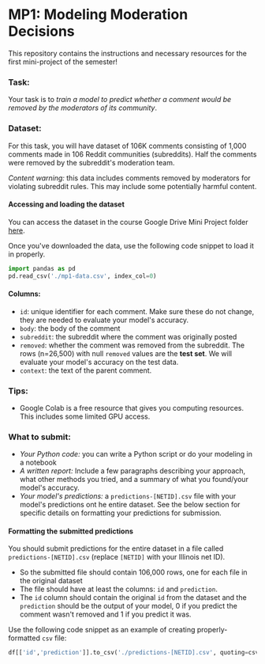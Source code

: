 # MP1: Modeling Moderation Decisions

This repository contains the instructions and necessary resources for the first mini-project of the semester!

### Task:

Your task is to *train a model to predict whether a comment would be removed by the moderators of its community*.

### Dataset:

For this task, you will have dataset of 106K comments consisting of 1,000 comments made in 106 Reddit communities (subreddits). Half the comments were removed by the subreddit's moderation team. 

*Content warning:* this data includes comments removed by moderators for violating subreddit rules. This may include some potentially harmful content.

#### Accessing and loading the dataset

You can access the dataset in the course Google Drive Mini Project folder [here]().

Once you've downloaded the data, use the following code snippet to load it in properly.

```python
import pandas as pd
pd.read_csv('./mp1-data.csv', index_col=0)
```

#### Columns:
* `id`: unique identifier for each comment. Make sure these do not change, they are needed to evaluate your model's accuracy.
* `body`: the body of the comment
* `subreddit`: the subreddit where the comment was originally posted
* `removed`: whether the comment was removed from the subreddit. The rows (n=26,500) with null `removed` values are the **test set**. We will evaluate your model's accuracy on the test data. 
* `context`: the text of the parent comment.

### Tips:
* Google Colab is a free resource that gives you computing resources. This includes some limited GPU access.

### What to submit:
* *Your Python code:* you can write a Python script or do your modeling in a notebook
* *A written report:* Include a few paragraphs describing your approach, what other methods you tried, and a summary of what you found/your model's accuracy. 
* *Your model's predictions:* a `predictions-[NETID].csv` file with your model's predictions ont he entire dataset. See the below section for specific details on formatting your predictions for submission.

#### Formatting the submitted predictions

You should submit predictions for the entire dataset in a file called `predictions-[NETID].csv` (replace `[NETID]` with your Illinois net ID).
* So the submitted file should contain 106,000 rows, one for each file in the original dataset
* The file should have at least the columns: `id` and `prediction`. 
* The `id` column should contain the original `id` from the dataset and the `prediction` should be the output of your model, 0 if you predict the comment wasn't removed and 1 if you predict it was.

Use the following code snippet as an example of creating properly-formatted `csv` file:
```python
df[['id','prediction']].to_csv('./predictions-[NETID].csv', quoting=csv.QUOTE_NONNUMERIC)
```
